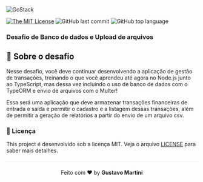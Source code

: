 <img alt="GoStack" src="https://storage.googleapis.com/golden-wind/bootcamp-gostack/header-desafios.png" />

[![The MIT License](https://img.shields.io/badge/license-MIT-green.svg?style=flat-square)](http://github.com/martinigustavo/desafio-database-upload/LICENSE.md)
![GitHub last commit](https://img.shields.io/github/last-commit/martinigustavo/desafio-database-upload?color=green)
![GitHub top language](https://img.shields.io/github/languages/top/martinigustavo/desafio-database-upload)

</div>
</p>



### Desafio de Banco de dados e Upload de arquivos

## :rocket: Sobre o desafio

Nesse desafio, você deve continuar desenvolvendo a aplicação de gestão de transações, treinando o que você aprendeu até agora no Node.js junto ao TypeScript, mas dessa vez incluindo o uso de banco de dados com o TypeORM e envio de arquivos com o Multer!

Essa será uma aplicação que deve armazenar transações financeiras de entrada e saída e permitir o cadastro e a listagem dessas transações, além de permitir a geração de relatórios a partir do envio de um arquivo csv.

### :memo: Licença

This project é desenvolvido sob a licença MIT. Veja o arquivo [LICENSE](LICENSE.md) para saber mais detalhes.

<p align="center" style="margin-top: 20px; border-top: 1px solid #eee; padding-top: 20px;">Feito com ❤️ by <strong> Gustavo Martini </p>
